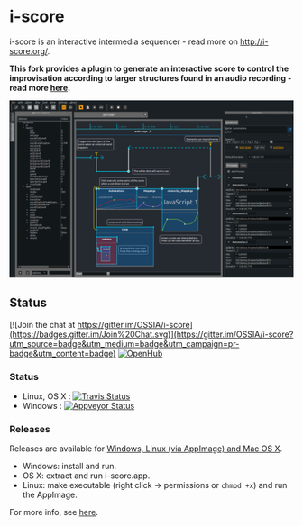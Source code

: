 i-score
=======

i-score is an interactive intermedia sequencer - read more on http://i-score.org/.

**This fork provides a plugin to generate an interactive score to control the improvisation according to larger structures found in an audio recording - read more [here](https://vmo-score.github.io/).**

![i-score screenshot](/Documentation/iscore.png?raw=true)

## Status

[![Join the chat at https://gitter.im/OSSIA/i-score](https://badges.gitter.im/Join%20Chat.svg)](https://gitter.im/OSSIA/i-score?utm_source=badge&utm_medium=badge&utm_campaign=pr-badge&utm_content=badge)
[![OpenHub](https://www.openhub.net/p/i-score/widgets/project_thin_badge.gif)](https://www.openhub.net/p/i-score)

### Status

* Linux, OS X : [![Travis Status](https://api.travis-ci.org/vmo-score/i-score.svg?branch=master)](https://travis-ci.org/vmo-score/i-score)
* Windows : [![Appveyor Status](https://ci.appveyor.com/api/projects/status/github/vmo-score/i-score?branch=master&svg=true)](https://ci.appveyor.com/project/vmo-score/i-score)

### Releases

Releases are available for [Windows, Linux (via AppImage) and Mac OS X](https://github.com/vmo-score/i-score/releases/latest).

* Windows: install and run.
* OS X: extract and run i-score.app.
* Linux: make executable (right click -> permissions or `chmod +x`) and run the AppImage.

For more info, see [here](https://github.com/OSSIA/i-score/wiki/Build-and-install).

